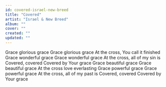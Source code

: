 ```yaml
---
id: covered-israel-new-breed
title: "Covered"
artist: "Israel & New Breed"
album: ""
cover: ""
created: ""
updated: ""
---
```


Grace glorious grace
Grace glorious grace
At the cross, You call it finished
Grace wonderful grace
Grace wonderful grace
At the cross, all of my sin is
Covered, covered
Covered by Your grace
Grace beautiful grace
Grace beautiful grace
At the cross love everlasting
Grace powerful grace
Grace powerful grace
At the cross, all of my past is
Covered, covered
Covered by Your grace
